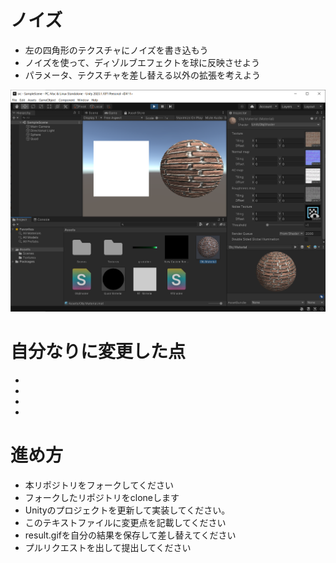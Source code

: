 # ノイズ

* 左の四角形のテクスチャにノイズを書き込もう
* ノイズを使って、ディゾルブエフェクトを球に反映させよう
* パラメータ、テクスチャを差し替える以外の拡張を考えよう

![結果画像](result.png)

# 自分なりに変更した点

-
-
-
-

# 進め方

- 本リポジトリをフォークしてください
- フォークしたリポジトリをcloneします
- Unityのプロジェクトを更新して実装してください。
- このテキストファイルに変更点を記載してください
- result.gifを自分の結果を保存して差し替えてください
- プルリクエストを出して提出してください
